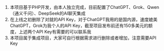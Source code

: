 1. 本项目基于PHP开发，由本人独立完成，目前配置了ChatGPT、Grok、Qwen（通义千问）、DeepSeek的AI聊天集成
2. 在上线之初删除了对就的API Key，对于ChatGPT我用的是国内源，速度媲美ChatGPT，Grok为我个人的API Key，截至项目发布前还有150多美元的额度，上述两个API Key有需要的可以联系我
3. 本项目属于集成项目，大家可自行根据需求进行删除或者增加，注意需要API Key
